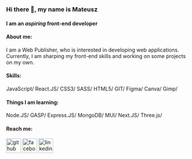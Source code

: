 ### Hi there 👋, my name is Mateusz
#### I am an *aspiring* front-end developer

#### About me:

I am a Web Publisher, who is interested in developing web applications. Currently, I am sharping my front-end skills and working on some projects on my own.

#### Skills: 
JavaScript/
React.JS/
CSS3/
SASS/
HTML5/
GIT/
Figma/
Canva/
Gimp/

#### Things I am learning:
Node.JS/
GASP/
Express.JS/
MongoDB/
MUI/
Next.JS/
Three.js/



#### Reach me:

[<img src='https://img.icons8.com/ios-glyphs/30/ffffff/github.png' alt='github' height='40'>](https://github.com/mateuszNadolny)  [<img src='https://img.icons8.com/ios-glyphs/30/ffffff/facebook-new.png' alt='facebook' height='40'>](https://www.facebook.com/mateusz.nadolny.393/) [<img src='https://img.icons8.com/ios-glyphs/30/ffffff/linkedin.png' alt='linkedin' height='40'>](https://www.linkedin.com/in/mateusz-nadolny-080a03227/) 
 

